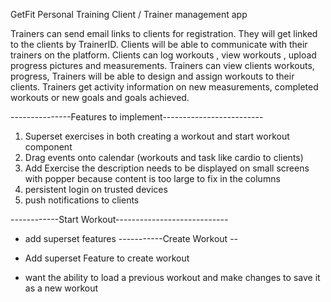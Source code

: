 GetFit Personal Training 
Client / Trainer management app

Trainers can send email links to clients for registration. They will get linked to the clients by TrainerID.
Clients will be able to communicate with their trainers on the platform.
Clients can log workouts , view workouts , upload progress pictures and measurements. 
Trainers can view clients workouts,  progress,
Trainers will be able to design and assign workouts to their clients. 
Trainers get activity information on new measurements, completed workouts or new goals and goals achieved.





 
 ---------------Features to implement-------------------------
1. Superset exercises in both creating a workout and start workout component
2. Drag events onto calendar (workouts and task like cardio to clients)
3. Add Exercise the description needs to be displayed on small screens with popper because content is too large to fix in the columns
4. persistent login on trusted devices
5. push notifications to clients


------------Start Workout----------------------------

* add superset features
-----------Create Workout --

* Add superset Feature to create workout
* want the ability to load a previous workout and make changes to save it as a new workout